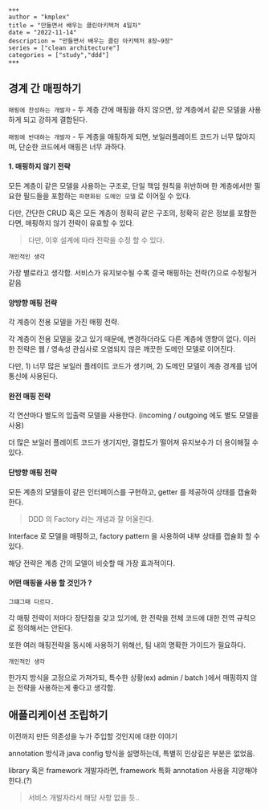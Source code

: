 ```
+++
author = "kmplex"
title = "만들면서 배우는 클린아키텍처 4일차"
date = "2022-11-14"
description = "만들면서 배우는 클린 아키텍처 8장~9장"
series = ["clean architecture"]
categories = ["study","ddd"]
+++
```

## 경계 간 매핑하기

`매핑에 찬성하는 개발자` - 두 계층 간에 매핑을 하지 않으면, 양 계층에서 같은 모델을 사용하게 되고 강하게 결합된다.

`매핑에 반대하는 개발자` - 두 계층을 매핑하게 되면, 보일러플레이트 코드가 너무 많아지며, 단순한 코드에서 매핑은 너무 과하다.

#### 1. 매핑하지 않기 전략 

모든 계층이 같은 모델을 사용하는 구조로, 단일 책임 원칙을 위반하며 한 계층에서만 필요한 필드들을 포함하는 `파편화된 도메인 모델` 로 이어질 수 있다.

다만, 간단한 CRUD 혹은 모든 계층이 정확히 같은 구조의, 정확히 같은 정보를 포함한다면, 매핑하지 않기 전략이 유효할 수 있다.

> 다만, 이후 설계에 따라 전략을 수정 할 수 있다.

`개인적인 생각`

가장 별로라고 생각함.
서비스가 유지보수될 수록 결국 매핑하는 전략(?)으로 수정될거 같음

#### 양방향 매핑 전략 

각 계층이 전용 모델을 가진 매핑 전략.

각 계층이 전용 모델을 갖고 있기 때문에, 변경하더라도 다른 계층에 영향이 없다. 
이러한 전략은 웹 / 영속성 관심사로 오염되지 않은 깨끗한 도메인 모델로 이어진다.

다만, 1) 너무 많은 보일러 플레이트 코드가 생기며, 2) 도메인 모델이 계층 경계를 넘어 통신에 사용된다.

#### 완전 매핑 전략 

각 연산마다 별도의 입출력 모델을 사용한다. (incoming / outgoing 에도 별도 모델을 사용)

더 많은 보일러 플레이트 코드가 생기지만, 결합도가 떨어져 유지보수가 더 용이해질 수 있다.

#### 단방향 매핑 전략 

모든 계층의 모델들이 같은 인터페이스를 구현하고, getter 를 제공하여 상태를 캡슐화한다.

> DDD 의 Factory 라는 개념과 잘 어울린다.

Interface 로 모델을 매핑하고, factory pattern 을 사용하여 내부 상태를 캡슐화 할 수 있다.

해당 전략은 계층 간의 모델이 비슷할 때 가장 효과적이다.

#### 어떤 매핑을 사용 할 것인가 ?

`그떄그때 다르다.`

각 매핑 전략이 저마다 장단점을 갖고 있기에, 한 전략을 전체 코드에 대한 전역 규칙으로 정의해서는 안된다.

또한 여러 매핑전략을 동시에 사용하기 위해선, 팀 내의 명확한 가이드가 필요하다. 

`개인적인 생각`

한가지 방식을 고정으로 가져가되, 특수한 상황(ex) admin / batch )에서 매핑하지 않는 전략을 사용하는게 좋다고 생각함.

## 애플리케이션 조립하기

이전까지 만든 의존성을 누가 주입할 것인지에 대한 이야기

annotation 방식과 java config 방식을 설명하는데, 특별히 인상깊은 부분은 없었음.

library 혹은 framework 개발자라면, framework 특화 annotation 사용을 지양해야한다.(?) 

> 서비스 개발자라서 해당 사항 없을 듯.. 

